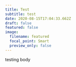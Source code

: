 ```yaml
---
title: Test
subtitle: test
date: 2020-08-15T17:04:33.662Z
draft: false
featured: false
image:
  filename: featured
  focal_point: Smart
  preview_only: false
---
```

testing body